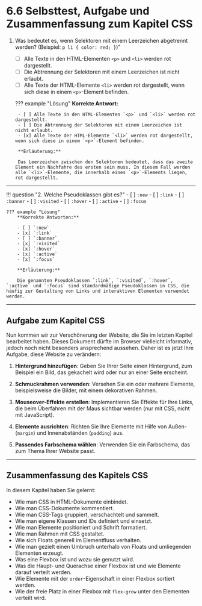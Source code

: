 # 6.6 Selbsttest, Aufgabe und Zusammenfassung zum Kapitel CSS


1. Was bedeutet es, wenn Selektoren mit einem Leerzeichen abgetrennt werden? (Beispiel: `p li { color: red; }`)"
    - [ ] Alle Texte in den HTML-Elementen `<p>` und `<li>` werden rot dargestellt.
    - [ ] Die Abtrennung der Selektoren mit einem Leerzeichen ist nicht erlaubt.
    - [ ] Alle Texte der HTML-Elemente `<li>` werden rot dargestellt, wenn sich diese in einem `<p>`-Element befinden.

    ??? example "Lösung"
        **Korrekte Antwort:**

        - [ ] Alle Texte in den HTML-Elementen `<p>` und `<li>` werden rot dargestellt.
        - [ ] Die Abtrennung der Selektoren mit einem Leerzeichen ist nicht erlaubt.
        - [x] Alle Texte der HTML-Elemente `<li>` werden rot dargestellt, wenn sich diese in einem `<p>`-Element befinden.

        **Erläuterung:**

        Das Leerzeichen zwischen den Selektoren bedeutet, dass das zweite Element ein Nachfahre des ersten sein muss. In diesem Fall werden alle `<li>`-Elemente, die innerhalb eines `<p>`-Elements liegen, rot dargestellt.

---

!!! question "2. Welche Pseudoklassen gibt es?"
    - [ ] `:new`
    - [ ] `:link`
    - [ ] `:banner`
    - [ ] `:visited`
    - [ ] `:hover`
    - [ ] `:active`
    - [ ] `:focus`

    ??? example "Lösung"
        **Korrekte Antworten:**

        - [ ] `:new`
        - [x] `:link`
        - [ ] `:banner`
        - [x] `:visited`
        - [x] `:hover`
        - [x] `:active`
        - [x] `:focus`

        **Erläuterung:**

        Die genannten Pseudoklassen `:link`, `:visited`, `:hover`, `:active` und `:focus` sind standardmäßige Pseudoklassen in CSS, die häufig zur Gestaltung von Links und interaktiven Elementen verwendet werden.

---

## Aufgabe zum Kapitel CSS

Nun kommen wir zur Verschönerung der Website, die Sie im letzten Kapitel bearbeitet haben. Dieses Dokument dürfte im Browser vielleicht informativ, jedoch noch nicht besonders ansprechend aussehen. Daher ist es jetzt Ihre Aufgabe, diese Website zu verändern:

1. **Hintergrund hinzufügen**: Geben Sie Ihrer Seite einen Hintergrund, zum Beispiel ein Bild, das gekachelt wird oder nur an einer Seite erscheint.

2. **Schmuckrahmen verwenden**: Versehen Sie ein oder mehrere Elemente, beispielsweise die Bilder, mit einem dekorativen Rahmen.

3. **Mouseover-Effekte erstellen**: Implementieren Sie Effekte für Ihre Links, die beim Überfahren mit der Maus sichtbar werden (nur mit CSS, nicht mit JavaScript).

4. **Elemente ausrichten**: Richten Sie Ihre Elemente mit Hilfe von Außen- (`margin`) und Innenabständen (`padding`) aus.

5. **Passendes Farbschema wählen**: Verwenden Sie ein Farbschema, das zum Thema Ihrer Website passt.

---


## Zusammenfassung des Kapitels CSS

In diesem Kapitel haben Sie gelernt:

- Wie man CSS in HTML-Dokumente einbindet.
- Wie man CSS-Dokumente kommentiert.
- Wie man CSS-Tags gruppiert, verschachtelt und sammelt.
- Wie man eigene Klassen und IDs definiert und einsetzt.
- Wie man Elemente positioniert und Schrift formatiert.
- Wie man Rahmen mit CSS gestaltet.
- Wie sich Floats generell im Elementfluss verhalten.
- Wie man gezielt einen Umbruch unterhalb von Floats und umliegenden Elementen erzeugt.
- Was eine Flexbox ist und wozu sie genutzt wird.
- Was die Haupt- und Querachse einer Flexbox ist und wie Elemente darauf verteilt werden.
- Wie Elemente mit der `order`-Eigenschaft in einer Flexbox sortiert werden.
- Wie der freie Platz in einer Flexbox mit `flex-grow` unter den Elementen verteilt wird.